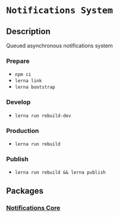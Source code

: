 # `Notifications System`

## Description

Queued asynchronous notifications system

### Prepare

- `npm ci`
- `lerna link`
- `lerna bootstrap`

### Develop

- `lerna run rebuild-dev`

### Production

- `lerna run rebuild`

### Publish

- `lerna run rebuild && lerna publish`

## Packages

### [Notifications Core](./packages/core/README.md)
